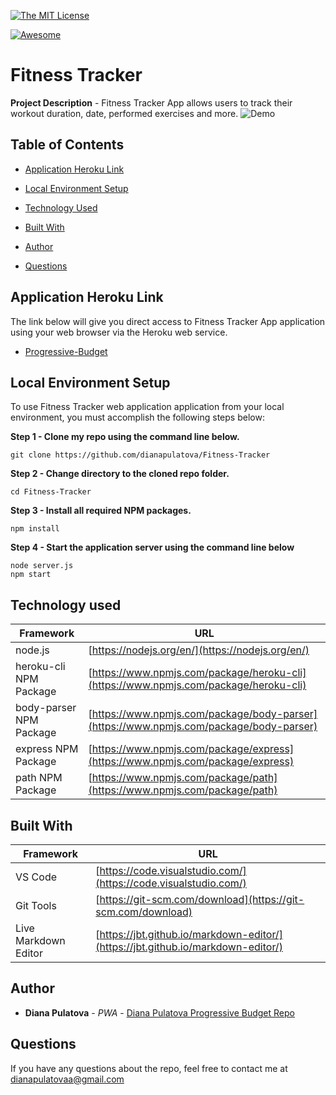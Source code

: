  
 [![The MIT License](https://img.shields.io/badge/license-MIT-orange.svg?style=flat-square)](http://opensource.org/licenses/MIT)
 
 [![Awesome](https://cdn.rawgit.com/sindresorhus/awesome/d7305f38d29fed78fa85652e3a63e154dd8e8829/media/badge.svg)](https://github.com/sindresorhus/awesome)
# Fitness Tracker
  
**Project Description** - Fitness Tracker App allows users to track their workout duration, date, performed exercises and more.
![Demo](assets/Gif/Fitness-Tracker.gif)

## Table of Contents

  * [Application Heroku Link](#Application-Heroku-Link)

  * [Local Environment Setup](#Local-Environment-Setup)

  * [Technology Used](#Technology-Used)
 
  * [Built With](#Built-With)
   
  * [Author](#Author)

  * [Questions](#Questions)
   

## Application Heroku Link
The link below will give you direct access to Fitness Tracker App application using your web browser via the Heroku web service. 

<!-- Heroku References: heroku-link | repo-link -->
* [Progressive-Budget](heroku-link)

## Local Environment Setup
To use Fitness Tracker web application application from your local environment, you must accomplish the following steps below:

**Step 1 - Clone my repo using the command line below.**
```
git clone https://github.com/dianapulatova/Fitness-Tracker
```
**Step 2 - Change directory to the cloned repo folder.**
```
cd Fitness-Tracker
```
**Step 3 - Install all required NPM packages.**
```
npm install
```
**Step 4 - Start the application server using the command line below**
```
node server.js
npm start
```

## Technology used
Framework | URL
----------|-------------------------------------------------
node.js | [https://nodejs.org/en/](https://nodejs.org/en/)
heroku-cli NPM Package | [https://www.npmjs.com/package/heroku-cli](https://www.npmjs.com/package/heroku-cli)
body-parser NPM Package | [https://www.npmjs.com/package/body-parser](https://www.npmjs.com/package/body-parser)
express NPM Package | [https://www.npmjs.com/package/express](https://www.npmjs.com/package/express)
path NPM Package | [https://www.npmjs.com/package/path](https://www.npmjs.com/package/path)


## Built With
Framework | URL
----------|-------------------------------------------------
 VS Code | [https://code.visualstudio.com/](https://code.visualstudio.com/)
 Git Tools | [https://git-scm.com/download](https://git-scm.com/download)
 Live Markdown Editor | [https://jbt.github.io/markdown-editor/](https://jbt.github.io/markdown-editor/)

## Author

* **Diana Pulatova** - *PWA* - [Diana Pulatova Progressive Budget Repo](https://github.com/dianapulatova/Fitness-Tracker)

 ## Questions
   
  
  If you have any questions about the repo, feel free to contact me at <dianapulatovaa@gmail.com>


